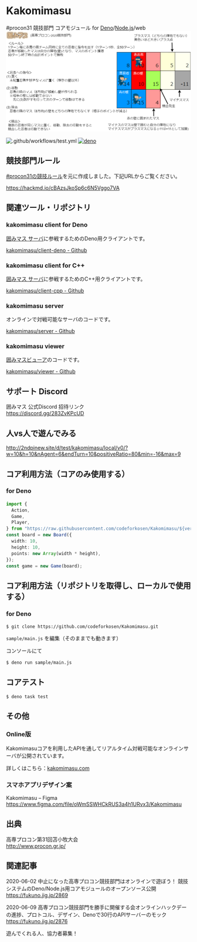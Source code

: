 # Kakomimasu

#procon31 競技部門 コアモジュール for
[Deno](https://deno.land/)/[Node.js](https://nodejs.org/ja/)/web\
<img src="https://raw.githubusercontent.com/kakomimasu/img/main/kakomimasu-img.drawio.png">

![.github/workflows/test.yml](https://github.com/codeforkosen/Kakomimasu/workflows/.github/workflows/test.yml/badge.svg)
[![deno](https://img.shields.io/static/v1?logo=deno&label=Deno&message=1.13.2)](https://deno.land/)

## 競技部門ルール

[#procon31の競技ルール](http://www.procon.gr.jp/?p=77044)を元に作成しました。下記URLからご覧ください。

https://hackmd.io/cBAzsJkoSp6c6N5Vggo7VA

## 関連ツール・リポジトリ

### kakomimasu client for Deno

[囲みマス サーバ](#kakomimasu-server)に参戦するためのDeno用クライアントです。

[kakomimasu/client-deno - Github](https://github.com/kakomimasu/client-deno)

### kakomimasu client for C++

[囲みマス サーバ](#kakomimasu-server)に参戦するためのC++用クライアントです。

[kakomimasu/client-cpp - Github](https://github.com/kakomimasu/client-cpp)

### kakomimasu server

オンラインで対戦可能なサーバのコードです。

[kakomimasu/server - Github](https://github.com/kakomimasu/server)

### kakomimasu viewer

[囲みマスビューア](https://kakomimasu.com)のコードです。

[kakomimasu/viewer - Github](https://github.com/kakomimasu/viewer)

## サポート Discord

囲みマス 公式Discord 招待リンク\
https://discord.gg/283ZvKPcUD

## 人vs人で遊んでみる

http://2ndpinew.site/d/test/kakomimasu/local/v0/?w=10&h=10&nAgent=6&endTurn=10&positiveRatio=80&min=-16&max=9

## コア利用方法（コアのみ使用する）

### for Deno

```typescript
import {
  Action,
  Game,
  Player,
} from "https://raw.githubusercontent.com/codeforkosen/Kakomimasu/${version}/mod.ts";
const board = new Board({
  width: 10,
  height: 10,
  points: new Array(width * height),
});
const game = new Game(board);
```

## コア利用方法（リポジトリを取得し、ローカルで使用する）

### for Deno

```console
$ git clone https://github.com/codeforkosen/Kakomimasu.git
```

`sample/main.js` を編集（そのままでも動きます）

コンソールにて

```console
$ deno run sample/main.js
```

## コアテスト

```console
$ deno task test
```

## その他

### Online版

Kakomimasuコアを利用したAPIを通してリアルタイム対戦可能なオンラインサーバが公開されています。

詳しくはこちら：[kakomimasu.com](https://kakomimasu.com)

### スマホアプリデザイン案

Kakomimasu – Figma\
https://www.figma.com/file/oWmSSWHCkRUS3a4h1URvx3/Kakomimasu

## 出典

高専プロコン第31回苫小牧大会\
http://www.procon.gr.jp/

## 関連記事

2020-06-02 中止になった高専プロコン競技部門はオンラインで遊ぼう！
競技システムのDeno/Node.js用コアモジュールのオープンソース公開\
https://fukuno.jig.jp/2869

2020-06-09
高専プロコン競技部門を勝手に開催する会オンラインハックデーの進捗、プロトコル、デザイン、Denoで30行のAPIサーバーのモック\
https://fukuno.jig.jp/2876

遊んでくれる人、協力者募集！

